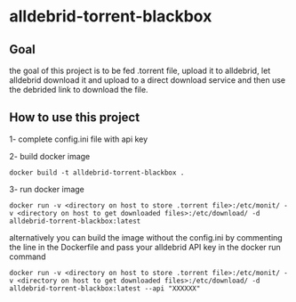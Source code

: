 # alldebrid-torrent-blackbox
## Goal

the goal of this project is to be fed .torrent file, upload it to alldebrid, let alldebrid download it and upload to a direct download service and then use the debrided link to download the file.

## How to use this project

1- complete config.ini file with api key 

2- build docker image

```docker build -t alldebrid-torrent-blackbox . ```

3- run docker image

```docker run -v <directory on host to store .torrent file>:/etc/monit/ -v <directory on host to get downloaded files>:/etc/download/ -d alldebrid-torrent-blackbox:latest ```

alternatively you can build the image without the config.ini by commenting the line in the Dockerfile and pass your alldebrid API key in the docker run command

```docker run -v <directory on host to store .torrent file>:/etc/monit/ -v <directory on host to get downloaded files>:/etc/download/ -d alldebrid-torrent-blackbox:latest --api "XXXXXX" ```
